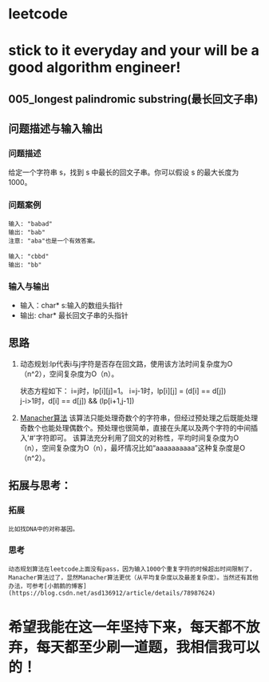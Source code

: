 # leetcode
# stick to it everyday and your will be a good algorithm engineer!
## 005_longest palindromic substring(最长回文子串)
## 问题描述与输入输出
	
### 问题描述
给定一个字符串 s，找到 s 中最长的回文子串。你可以假设 s 的最大长度为1000。

### 问题案例
	输入: "babad"
	输出: "bab"
	注意: "aba"也是一个有效答案。
	
	输入: "cbbd"
	输出: "bb"
	
### 输入与输出

* 输入：char* s:输入的数组头指针
* 输出: char* 最长回文子串的头指针

## 思路			
1. 动态规划:lp代表i与j字符是否存在回文路，使用该方法时间复杂度为O（n^2），空间复杂度为O（n）。

	状态方程如下：
	i=j时，lp[i][j]=1。
	i=j-1时，lp[i][j] = (d[i] == d[j])                    
	j-i>1时，d[i] == d[j]) && (lp[i+1,j-1])         
					
2. [Manacher算法](https://articles.leetcode.com/longest-palindromic-substring-part-ii/)
	该算法只能处理奇数个的字符串，但经过预处理之后既能处理奇数个也能处理偶数个。预处理也很简单，直接在头尾以及两个字符的中间插入'#'字符即可。
该算法充分利用了回文的对称性，平均时间复杂度为O（n），空间复杂度为O（n），最坏情况比如“aaaaaaaaaa”这种复杂度是O（n^2）。

## 拓展与思考：
### 拓展
	比如找DNA中的对称基因。
### 思考
	动态规划算法在leetcode上面没有pass，因为输入1000个重复字符的时候超出时间限制了，Manacher算法过了，显然Manacher算法更优（从平均复杂度以及最差复杂度）。当然还有其他办法，可参考[小鹅鹅的博客](https://blog.csdn.net/asd136912/article/details/78987624)
        
# 希望我能在这一年坚持下来，每天都不放弃，每天都至少刷一道题，我相信我可以的！
